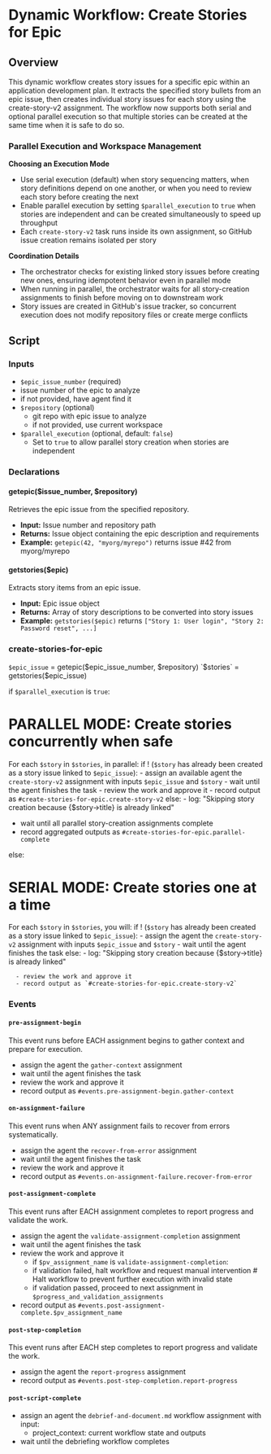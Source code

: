 # Dynamic Workflow: Create Stories for Epic

## Overview

This dynamic workflow creates story issues for a specific epic within an application development plan. It extracts the specified story bullets from an epic issue, then creates individual story issues for each story using the create-story-v2 assignment. The workflow now supports both serial and optional parallel execution so that multiple stories can be created at the same time when it is safe to do so.

### Parallel Execution and Workspace Management
**Choosing an Execution Mode**
- Use serial execution (default) when story sequencing matters, when story definitions depend on one another, or when you need to review each story before creating the next
- Enable parallel execution by setting `$parallel_execution` to `true` when stories are independent and can be created simultaneously to speed up throughput
- Each `create-story-v2` task runs inside its own assignment, so GitHub issue creation remains isolated per story

**Coordination Details**
- The orchestrator checks for existing linked story issues before creating new ones, ensuring idempotent behavior even in parallel mode
- When running in parallel, the orchestrator waits for all story-creation assignments to finish before moving on to downstream work
- Story issues are created in GitHub's issue tracker, so concurrent execution does not modify repository files or create merge conflicts

## Script

### Inputs
- `$epic_issue_number` (required)
 - issue number of the epic to analyze
  - if not provided, have agent find it
- `$repository` (optional)
  - git repo with epic issue to analyze
  - if not provided, use current workspace
- `$parallel_execution` (optional, default: `false`)
   - Set to `true` to allow parallel story creation when stories are independent

### Declarations

#### getepic($issue_number, $repository)
Retrieves the epic issue from the specified repository.
- **Input:** Issue number and repository path
- **Returns:** Issue object containing the epic description and requirements
- **Example:** `getepic(42, "myorg/myrepo")` returns issue #42 from myorg/myrepo

#### getstories($epic)
Extracts story items from an epic issue.
- **Input:** Epic issue object
- **Returns:** Array of story descriptions to be converted into story issues
- **Example:** `getstories($epic)` returns `["Story 1: User login", "Story 2: Password reset", ...]`

### create-stories-for-epic

`$epic_issue` = getepic($epic_issue_number, $repository)
`$stories` = getstories($epic_issue)

if `$parallel_execution` is `true`:
   # PARALLEL MODE: Create stories concurrently when safe
   For each `$story` in `$stories`, in parallel:
      if ! (`$story` has already been created as a story issue linked to `$epic_issue`):
         - assign an available agent the `create-story-v2` assignment with inputs `$epic_issue` and `$story`
         - wait until the agent finishes the task
         - review the work and approve it
         - record output as `#create-stories-for-epic.create-story-v2`
      else:
         - log: "Skipping story creation because {$story->title} is already linked"

   - wait until all parallel story-creation assignments complete
   - record aggregated outputs as `#create-stories-for-epic.parallel-complete`

else:
   # SERIAL MODE: Create stories one at a time
   For each `$story` in `$stories`, you will:
      if ! (`$story` has already been created as a story issue linked to `$epic_issue`):
         - assign the agent the `create-story-v2` assignment with inputs `$epic_issue` and `$story`
         - wait until the agent finishes the task
      else:
         - log: "Skipping story creation because {$story->title} is already linked"

      - review the work and approve it
      - record output as `#create-stories-for-epic.create-story-v2`

### Events

#### `pre-assignment-begin`

This event runs before EACH assignment begins to gather context and prepare for execution.

- assign the agent the `gather-context` assignment
- wait until the agent finishes the task
- review the work and approve it
- record output as `#events.pre-assignment-begin.gather-context`

#### `on-assignment-failure`

This event runs when ANY assignment fails to recover from errors systematically.

- assign the agent the `recover-from-error` assignment
- wait until the agent finishes the task
- review the work and approve it
- record output as `#events.on-assignment-failure.recover-from-error`

#### `post-assignment-complete`

This event runs after EACH assignment completes to report progress and validate the work.

- assign the agent the `validate-assignment-completion` assignment
- wait until the agent finishes the task
- review the work and approve it
   - if `$pv_assignment_name` is `validate-assignment-completion`:
   - if validation failed, halt workflow and request manual intervention # Halt workflow to prevent further execution with invalid state
   - if validation passed, proceed to next assignment in `$progress_and_validation_assignments`
- record output as `#events.post-assignment-complete.$pv_assignment_name`

#### `post-step-completion`

This event runs after EACH step completes to report progress and validate the work.

- assign the agent the `report-progress` assignment
- record output as `#events.post-step-completion.report-progress`

#### `post-script-complete`

- assign an agent the `debrief-and-document.md` workflow assignment with input:
  - project_context: current workflow state and outputs
- wait until the debriefing workflow completes